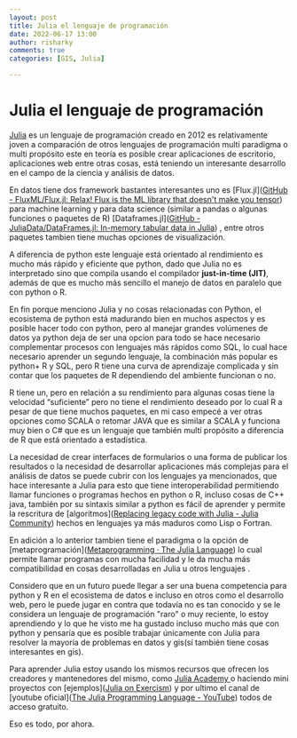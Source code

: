 ```yaml
---
layout: post
title: Julia el lenguaje de programación
date: 2022-06-17 13:00
author: risharky
comments: true
categories: [GIS, Julia]

---
```


# Julia el lenguaje de programación

[Julia](https://julialang.org/) es un lenguaje de programación creado en 2012 es relativamente joven a comparación de otros lenguajes de programación multi paradigma o multi propósito este en teoría es posible crear aplicaciones de escritorio, aplicaciones web entre otras cosas, está teniendo un interesante desarrollo en el campo de la ciencia y análisis de datos.

En datos tiene dos framework bastantes interesantes uno es [Flux.jl]([GitHub - FluxML/Flux.jl: Relax! Flux is the ML library that doesn&#39;t make you tensor](https://github.com/FluxML/Flux.jl))  para machine learning y para data science (similar a pandas o algunas funciones o paquetes de R)  [Dataframes.jl]([GitHub - JuliaData/DataFrames.jl: In-memory tabular data in Julia](https://github.com/JuliaData/DataFrames.jl)) , entre otros paquetes tambien tiene muchas opciones de visualización.

 A diferencia de python este lenguaje está orientado al rendimiento es mucho más rápido y eficiente que python, dado que Julia no es interpretado sino que compila usando el compilador **just-in-time (JIT)**, además de que es mucho más sencillo el manejo de datos en paralelo que con python o R.

En fin porque menciono Julia y no cosas relacionadas con Python, el ecosistema de python está madurando bien en muchos aspectos y es posible hacer todo con python, pero al manejar grandes volúmenes de datos ya python deja de ser una opcion para todo se hace necesario complementar procesos con lenguajes más rápidos como SQL, lo cual hace necesario aprender un segundo lenguaje, la combinación más popular es python+ R y SQL, pero R tiene una curva de aprendizaje complicada y sin contar que los paquetes de R dependiendo del ambiente funcionan o no.

R tiene un, pero en relación a su rendimiento para algunas cosas tiene la velocidad “suficiente” pero no tiene el rendimiento deseado por lo cual R a pesar de que tiene muchos paquetes, en mi caso empecé a ver otras opciones como SCALA o retomar JAVA que es similar a SCALA y funciona muy bien o C# que es un lenguaje que también multi propósito a diferencia de R que está orientado a estadística.

La necesidad de crear interfaces de formularios o una forma de publicar los resultados o la necesidad de desarrollar aplicaciones más complejas para el análisis de datos se puede cubrir con los lenguajes ya mencionados, que hace interesante a Julia para esto que tiene interoperabilidad permitiendo llamar funciones o programas hechos en python o R, incluso cosas de C++ java, también por su sintaxis similar a python es fácil de aprender y permite la rescritura de [algoritmos]([Replacing legacy code with Julia - Julia Community](https://forem.julialang.org/petrkryslucsd/replacing-legacy-code-with-julia-52ff)) hechos en lenguajes ya más maduros como Lisp o Fortran.

En adición a lo anterior tambien tiene el paradigma o la opción de [metaprogramación]([Metaprogramming · The Julia Language](https://docs.julialang.org/en/v1/manual/metaprogramming/)) lo cual permite llamar programas con mucha facilidad y le da mucha más compatibilidad en cosas desarrolladas en Julia u otros lenguajes . 

 Considero que en un futuro puede llegar a ser una buena competencia para python y R en el ecosistema de datos e incluso en otros como el desarrollo web, pero le puede jugar en contra que todavía no es tan conocido y se le considera un lenguaje de programación "raro" o muy reciente, lo estoy aprendiendo y lo que he visto me ha gustado incluso mucho más que con python y pensaría que es posible trabajar únicamente con Julia para resolver la mayoría de problemas en datos y gis(sí también tiene cosas interesantes en gis).

Para  aprender Julia estoy usando los mismos recursos que ofrecen los creadores y mantenedores del mismo, como [Julia Academy ]([JuliaAcademy](https://juliaacademy.com/courses)) o haciendo mini proyectos con [ejemplos]([Julia on Exercism](https://exercism.io/tracks/julia)) y por ultimo el canal de [youtube oficial]([The Julia Programming Language - YouTube](https://www.youtube.com/user/JuliaLanguage/playlists)) todos de acceso gratuito. 

Eso es todo, por ahora. 
